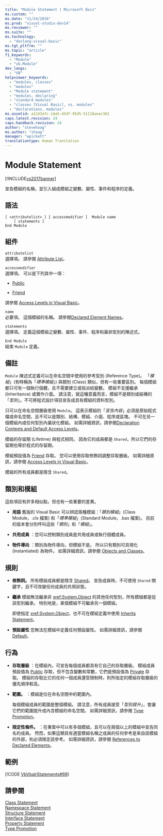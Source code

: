 ```yaml
---
title: "Module Statement | Microsoft Docs"
ms.custom: ""
ms.date: "11/24/2016"
ms.prod: "visual-studio-dev14"
ms.reviewer: ""
ms.suite: ""
ms.technology: 
  - "devlang-visual-basic"
ms.tgt_pltfrm: ""
ms.topic: "article"
f1_keywords: 
  - "Module"
  - "vb.Module"
dev_langs: 
  - "VB"
helpviewer_keywords: 
  - "modules, classes"
  - "modules"
  - "Module statement"
  - "modules, declaring"
  - "standard modules"
  - "classes [Visual Basic], vs. modules"
  - "declarations, modules"
ms.assetid: a1243afc-14a5-45df-95d5-51118aeac362
caps.latest.revision: 24
caps.handback.revision: 24
author: "stevehoag"
ms.author: "shoag"
manager: "wpickett"
translationtype: Human Translation
---
```

# Module Statement
[!INCLUDE[vs2017banner](../../../csharp/includes/vs2017banner.md)]

宣告模組的名稱，並引入組成模組之變數、屬性、事件和程序的定義。  
  
## 語法  
  
```  
[ <attributelist> ] [ accessmodifier ]  Module name  
    [ statements ]  
End Module  
```  
  
## 組件  
 `attributelist`  
 選擇項。  請參閱 [Attribute List](../../../visual-basic/language-reference/statements/attribute-list.md)。  
  
 `accessmodifier`  
 選擇項。  可以是下列其中一項：  
  
-   [Public](../../../visual-basic/language-reference/modifiers/public.md)  
  
-   [Friend](../../../visual-basic/language-reference/modifiers/friend.md)  
  
 請參閱 [Access Levels in Visual Basic](../../../visual-basic/programming-guide/language-features/declared-elements/access-levels.md)。  
  
 `name`  
 必要項。  這個模組的名稱。  請參閱[Declared Element Names](../../../visual-basic/programming-guide/language-features/declared-elements/declared-element-names.md)。  
  
 `statements`  
 選擇項。  定義這個模組之變數、屬性、事件、程序和巢狀型別的陳述式。  
  
 `End Module`  
 結束 `Module` 定義。  
  
## 備註  
 `Module` 陳述式定義可以在命名空間中使用的參考型別 \(Reference Type\)。  「*模組*」\(有時稱為「*標準模組*」\) 與類別 \(Class\) 類似，但有一些重要區別。  每個模組都只可有一個執行個體，且不需要建立或指派給變數。  模組不支援繼承 \(Inheritance\) 或實作介面。  請注意，就這種意義而言，模組不是類別或結構的「*型別*」。不可將程式設計項目宣告成具有模組的資料型別。  
  
 只可以在命名空間層級使用 `Module`。  這表示模組的「*宣告內容*」必須是原始程式檔或命名空間，且不可以是類別、結構、模組、介面、程序或區塊。  不可在另一個模組內或任何型別內巢狀化模組。  如需詳細資訊，請參閱[Declaration Contexts and Default Access Levels](../../../visual-basic/language-reference/statements/declaration-contexts-and-default-access-levels.md)。  
  
 模組的存留期 \(Lifetime\) 與程式相同。  因為它的成員都是 `Shared`，所以它們的存留期也等於程式的存留期。  
  
 模組預設值為 [Friend](../../../visual-basic/language-reference/modifiers/friend.md) 存取。  您可以使用存取修飾詞調整存取層級。  如需詳細資訊，請參閱 [Access Levels in Visual Basic](../../../visual-basic/programming-guide/language-features/declared-elements/access-levels.md)。  
  
 模組的所有成員都是隱含 `Shared`。  
  
## 類別和模組  
 這些項目有許多相似點，但也有一些重要的差異。  
  
-   **用語** 舊版的 Visual Basic 可以辨認兩種模組：「*類別模組*」\(Class Module，.cls 檔案\) 和「*標準模組*」\(Standard Module，.bas 檔案\)。  目前的版本會分別呼叫這些「*類別*」和「*模組*」。  
  
-   **共用成員** ：您可以控制類別成員是共用成員或執行個體成員。  
  
-   **物件導向** ：類別為物件導向，但模組不是。  所以只有類別可具現化 \(Instantiated\) 為物件。  如需詳細資訊，請參閱 [Objects and Classes](../../../visual-basic/programming-guide/language-features/objects-and-classes/index.md)。  
  
## 規則  
  
-   **修飾詞。** 所有模組成員都是隱含 [Shared](../../../visual-basic/language-reference/modifiers/shared.md)。  宣告成員時，不可使用 `Shared` 關鍵字，且不可改變任何成員的共用狀態。  
  
-   **繼承** 模組無法繼承非 <xref:System.Object> 的其他任何型別，所有模組都是從該型別繼承。  特別地是，某個模組不可繼承另一個模組。  
  
     即使指定 <xref:System.Object>，也不可在模組定義中使用 [Inherits Statement](../../../visual-basic/language-reference/statements/inherits-statement.md)。  
  
-   **預設屬性** 您無法在模組中定義任何預設屬性。  如需詳細資訊，請參閱[Default](../../../visual-basic/language-reference/modifiers/default.md)。  
  
## 行為  
  
-   **存取層級** ：在模組內，可宣告每個成員都具有它自己的存取層級。  模組成員預設值為 [Public](../../../visual-basic/language-reference/modifiers/public.md) 存取，但不包含變數和常數，它們是預設值為 [Private](../../../visual-basic/language-reference/modifiers/private.md) 存取。  模組的存取比它的任何一個成員還受限制時，則所指定的模組存取層級的優先順序較高。  
  
-   **範圍。** ：模組是位在命名空間中的範圍內。  
  
     每個模組成員的範圍是整個模組。  請注意，所有成員接受「*型別提升*」，會讓它們的範圍提升成內含模組的命名空間。  如需詳細資訊，請參閱 [Type Promotion](../../../visual-basic/programming-guide/language-features/declared-elements/type-promotion.md)。  
  
-   **限定性條件。** ：在專案中可以有多個模組，且可以在兩個以上的模組中宣告同名的成員。  然而，如果這類具有適當模組名稱之成員的任何參考是來自該模組的外部，則必須限定該參考。  如需詳細資訊，請參閱 [References to Declared Elements](../../../visual-basic/programming-guide/language-features/declared-elements/references-to-declared-elements.md)。  
  
## 範例  
 [!CODE [VbVbalrStatements#69](../CodeSnippet/VS_Snippets_VBCSharp/VbVbalrStatements#69)]  
  
## 請參閱  
 [Class Statement](../../../visual-basic/language-reference/statements/class-statement.md)   
 [Namespace Statement](../../../visual-basic/language-reference/statements/namespace-statement.md)   
 [Structure Statement](../../../visual-basic/language-reference/statements/structure-statement.md)   
 [Interface Statement](../../../visual-basic/language-reference/statements/interface-statement.md)   
 [Property Statement](../../../visual-basic/language-reference/statements/property-statement.md)   
 [Type Promotion](../../../visual-basic/programming-guide/language-features/declared-elements/type-promotion.md)
